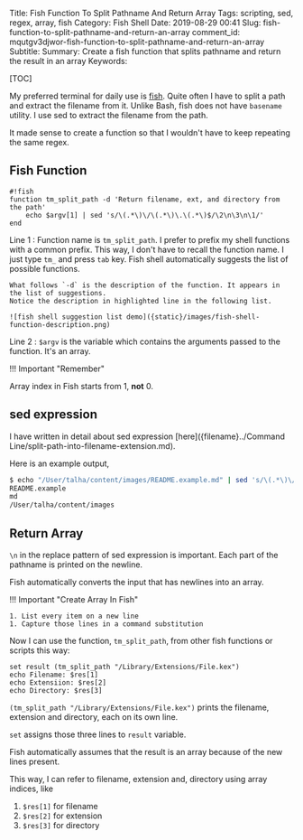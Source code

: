 Title: Fish Function To Split Pathname And Return Array
Tags: scripting, sed, regex, array, fish
Category: Fish Shell
Date: 2019-08-29 00:41
Slug: fish-function-to-split-pathname-and-return-an-array
comment_id: mqutgv3djwor-fish-function-to-split-pathname-and-return-an-array
Subtitle:
Summary: Create a fish function that splits pathname and return the result in an array
Keywords:

[TOC]

My preferred terminal for daily use is [fish](https://fishshell.com/). Quite
often I have to split a path and extract the filename from it. Unlike Bash, fish
does not have `basename` utility. I use sed to extract the filename from the path.

It made sense to create a function so that I wouldn't have to keep repeating the same regex.

## Fish Function

    #!fish
    function tm_split_path -d 'Return filename, ext, and directory from the path'
        echo $argv[1] | sed 's/\(.*\)\/\(.*\)\.\(.*\)$/\2\n\3\n\1/'
    end

Line 1
: Function name is `tm_split_path`. I prefer to prefix my shell functions with a
common prefix. This way, I don't have to recall the function name. I just type
`tm_` and press `tab` key. Fish shell automatically suggests the list of
possible functions.

    What follows `-d` is the description of the function. It appears in the list of suggestions.
    Notice the description in highlighted line in the following list.

    ![fish shell suggestion list demo]({static}/images/fish-shell-function-description.png)

Line 2
: `$argv` is the variable which contains the arguments passed to the function. It's an array.

!!! Important "Remember"

Array index in Fish starts from 1, **not** 0.

## sed expression

I have written in detail about sed expression [here]({filename}../Command Line/split-path-into-filename-extension.md).

Here is an example output,

```bash
$ echo "/User/talha/content/images/README.example.md" | sed 's/\(.*\)\/\(.*\)\.\(.*\)$/\1\n\2\n\3/'
README.example
md
/User/talha/content/images
```

## Return Array

`\n` in the replace pattern of sed expression is important. Each part of the
pathname is printed on the newline.

Fish automatically converts the input that has newlines into an array.

!!! Important "Create Array In Fish"

    1. List every item on a new line
    1. Capture those lines in a command substitution

Now I can use the function, `tm_split_path`, from other fish functions or scripts this way:

```fish
set result (tm_split_path "/Library/Extensions/File.kex")
echo Filename: $res[1]
echo Extensiion: $res[2]
echo Directory: $res[3]
```

`(tm_split_path "/Library/Extensions/File.kex")` prints the filename, extension and directory, each on its own line.

`set` assigns those three lines to `result` variable.

Fish automatically assumes that the result is an array because of the new lines present.

This way, I can refer to filename, extension and, directory using array indices, like

1. `$res[1]` for filename
1. `$res[2]` for extension
1. `$res[3]` for directory
